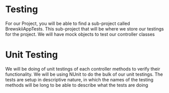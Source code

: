 <h1> Testing </h1>
For our Project, you will be able to find a sub-project called BrewskiiAppTests. This sub-project that will be where we store our testings for the project. We will have mock objects to test our controller classes

<h1> Unit Testing </h2>
We will be doing of unit testings of each controller methods to verify their functionality. We will be using NUnit to do the bulk of our unit testings. The tests are setup in descriptive nature, in which the names of the testing methods will be long to be able to describe what the tests are doing
